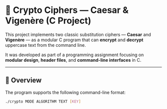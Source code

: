 # 🔐 Crypto Ciphers — Caesar & Vigenère (C Project)

This project implements two classic substitution ciphers — **Caesar** and **Vigenère** — as a modular C program that can **encrypt** and **decrypt** uppercase text from the command line.

It was developed as part of a programming assignment focusing on **modular design**, **header files**, and **command-line interfaces** in C.

---

## 🧩 Overview

The program supports the following command-line format:

```bash
./crypto MODE ALGORITHM TEXT [KEY]
